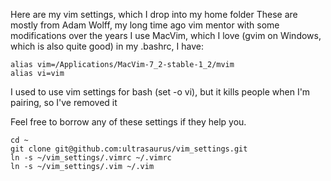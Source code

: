 Here are my vim settings, which I drop into my home folder
These are mostly from Adam Wolff, my long time ago vim mentor with some modifications over the years
I use MacVim, which I love (gvim on Windows, which is also quite good)
in my .bashrc, I have:
```
alias vim=/Applications/MacVim-7_2-stable-1_2/mvim
alias vi=vim
```

I used to use vim settings for bash (set -o vi), but it kills people when I'm pairing, so I've removed it

Feel free to borrow any of these settings if they help you.

```
cd ~
git clone git@github.com:ultrasaurus/vim_settings.git
ln -s ~/vim_settings/.vimrc ~/.vimrc
ln -s ~/vim_settings/.vim ~/.vim
```


